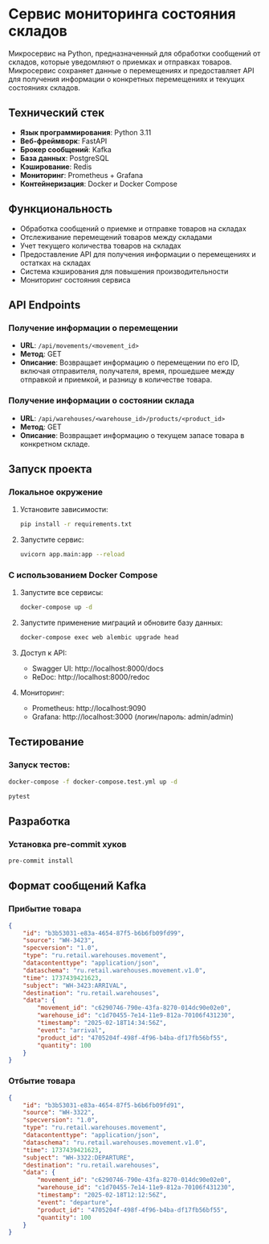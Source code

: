 # Сервис мониторинга состояния складов

Микросервис на Python, предназначенный для обработки сообщений от складов, которые уведомляют о приемках и отправках товаров. Микросервис сохраняет данные о перемещениях и предоставляет API для получения информации о конкретных перемещениях и текущих состояниях складов.

## Технический стек

- **Язык программирования**: Python 3.11
- **Веб-фреймворк**: FastAPI
- **Брокер сообщений**: Kafka
- **База данных**: PostgreSQL
- **Кэширование**: Redis
- **Мониторинг**: Prometheus + Grafana
- **Контейнеризация**: Docker и Docker Compose

## Функциональность

- Обработка сообщений о приемке и отправке товаров на складах
- Отслеживание перемещений товаров между складами
- Учет текущего количества товаров на складах
- Предоставление API для получения информации о перемещениях и остатках на складах
- Система кэширования для повышения производительности
- Мониторинг состояния сервиса

## API Endpoints

### Получение информации о перемещении
- **URL**: `/api/movements/<movement_id>`
- **Метод**: GET
- **Описание**: Возвращает информацию о перемещении по его ID, включая отправителя, получателя, время, прошедшее между отправкой и приемкой, и разницу в количестве товара.

### Получение информации о состоянии склада
- **URL**: `/api/warehouses/<warehouse_id>/products/<product_id>`
- **Метод**: GET
- **Описание**: Возвращает информацию о текущем запасе товара в конкретном складе.

## Запуск проекта

### Локальное окружение

1. Установите зависимости:
   ```bash
   pip install -r requirements.txt
   ```

2. Запустите сервис:
   ```bash
   uvicorn app.main:app --reload
   ```

### С использованием Docker Compose

1. Запустите все сервисы:
   ```bash
   docker-compose up -d
   ```

2. Запустите применение миграций и обновите базу данных:
    ```bash
    docker-compose exec web alembic upgrade head
    ```

3. Доступ к API:
   - Swagger UI: http://localhost:8000/docs
   - ReDoc: http://localhost:8000/redoc

4. Мониторинг:
   - Prometheus: http://localhost:9090
   - Grafana: http://localhost:3000 (логин/пароль: admin/admin)

## Тестирование

### Запуск тестов:
   ```bash
  docker-compose -f docker-compose.test.yml up -d
   ```
   ```bash
   pytest
   ```

## Разработка

### Установка pre-commit хуков

   ```bash
   pre-commit install
   ```

## Формат сообщений Kafka

### Прибытие товара
```json
{
    "id": "b3b53031-e83a-4654-87f5-b6b6fb09fd99",
    "source": "WH-3423",
    "specversion": "1.0",
    "type": "ru.retail.warehouses.movement",
    "datacontenttype": "application/json",
    "dataschema": "ru.retail.warehouses.movement.v1.0",
    "time": 1737439421623,
    "subject": "WH-3423:ARRIVAL",
    "destination": "ru.retail.warehouses",
    "data": {
        "movement_id": "c6290746-790e-43fa-8270-014dc90e02e0",
        "warehouse_id": "c1d70455-7e14-11e9-812a-70106f431230",
        "timestamp": "2025-02-18T14:34:56Z",
        "event": "arrival",
        "product_id": "4705204f-498f-4f96-b4ba-df17fb56bf55",
        "quantity": 100
    }
}
```

### Отбытие товара
```json
{
    "id": "b3b53031-e83a-4654-87f5-b6b6fb09fd91",
    "source": "WH-3322",
    "specversion": "1.0",
    "type": "ru.retail.warehouses.movement",
    "datacontenttype": "application/json",
    "dataschema": "ru.retail.warehouses.movement.v1.0",
    "time": 1737439421623,
    "subject": "WH-3322:DEPARTURE",
    "destination": "ru.retail.warehouses",
    "data": {
        "movement_id": "c6290746-790e-43fa-8270-014dc90e02e0",
        "warehouse_id": "c1d70455-7e14-11e9-812a-70106f431230",
        "timestamp": "2025-02-18T12:12:56Z",
        "event": "departure",
        "product_id": "4705204f-498f-4f96-b4ba-df17fb56bf55",
        "quantity": 100
    }
}
```
